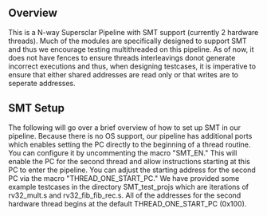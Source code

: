 ## Overview
This is a N-way Supersclar Pipeline with SMT support (currently 2 hardware threads). Much of the modules are specifically designed to support SMT and thus we encourage testing multithreaded on this pipeline. As of now, it does not have fences to ensure threads interleavings donot generate incorrect executions and thus, when designing testcases, it is imperative to ensure that either shared addresses are read only or that writes are to seperate addresses.

## SMT Setup 
The following will go over a brief overview of how to set up SMT in our pipeline. Because there is no OS support, our pipeline has additional ports which enables setting the PC directly to the beginning of a thread routine. You can configure it by uncommenting the macro "SMT_EN." This will
enable the PC for the second thread and allow instructions starting at this PC to enter the pipeline. You can adjust the starting address for the second PC via the macro "THREAD_ONE_START_PC." We have provided some example testcases in the directory SMT_test_projs which are iterations of rv32_mult.s and rv32_fib_fib_rec.s. All of the addresses for the second hardware thread begins at the default THREAD_ONE_START_PC (0x100).
